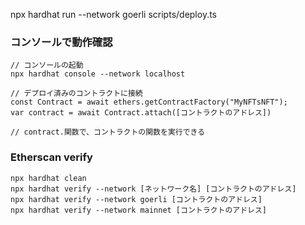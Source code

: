 npx hardhat run --network goerli scripts/deploy.ts

### コンソールで動作確認

```
// コンソールの起動
npx hardhat console --network localhost
```

```
// デプロイ済みのコントラクトに接続
const Contract = await ethers.getContractFactory("MyNFTsNFT");
var contract = await Contract.attach([コントラクトのアドレス])

// contract.関数で、コントラクトの関数を実行できる
```

### Etherscan verify

```
npx hardhat clean
npx hardhat verify --network [ネットワーク名] [コントラクトのアドレス]
npx hardhat verify --network goerli [コントラクトのアドレス]
npx hardhat verify --network mainnet [コントラクトのアドレス]

```